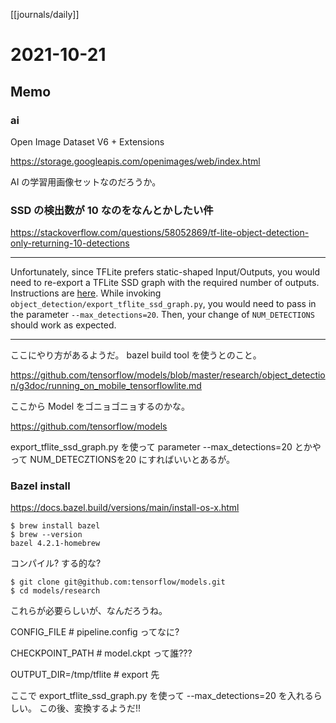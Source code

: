 [[journals/daily]]
# 2021-10-21

## Memo

### ai 
Open Image Dataset V6 + Extensions

https://storage.googleapis.com/openimages/web/index.html

AI の学習用画像セットなのだろうか。


### SSD の検出数が 10 なのをなんとかしたい件

https://stackoverflow.com/questions/58052869/tf-lite-object-detection-only-returning-10-detections

---

Unfortunately, since TFLite prefers static-shaped Input/Outputs, you would need to re-export a TFLite SSD graph with the required number of outputs. Instructions are [here](https://github.com/tensorflow/models/blob/master/research/object_detection/g3doc/running_on_mobile_tensorflowlite.md). While invoking `object_detection/export_tflite_ssd_graph.py`, you would need to pass in the parameter `--max_detections=20`. Then, your change of `NUM_DETECTIONS` should work as expected.

---

ここにやり方があるようだ。 bazel build tool を使うとのこと。

https://github.com/tensorflow/models/blob/master/research/object_detection/g3doc/running_on_mobile_tensorflowlite.md

ここから Model をゴニョゴニョするのかな。

https://github.com/tensorflow/models

export_tflite_ssd_graph.py を使って parameter  --max_detections=20 とかやって NUM_DETECZTIONSを20 にすればいいとあるが。

### Bazel install

https://docs.bazel.build/versions/main/install-os-x.html

```shell
$ brew install bazel
$ brew --version
bazel 4.2.1-homebrew
```

コンパイル? する的な?

```shell
$ git clone git@github.com:tensorflow/models.git
$ cd models/research
```

これらが必要らしいが、なんだろうね。

CONFIG_FILE                    # pipeline.config ってなに?

CHECKPOINT_PATH         # model.ckpt って誰???

OUTPUT_DIR=/tmp/tflite    # export 先

ここで export_tflite_ssd_graph.py を使って --max_detections=20 を入れるらしい。
この後、変換するようだ!! 









